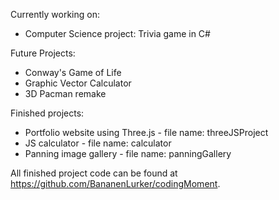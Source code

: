 Currently working on:
- Computer Science project: Trivia game in C#

Future Projects:
- Conway's Game of Life
- Graphic Vector Calculator
- 3D Pacman remake 

Finished projects:
- Portfolio website using Three.js - file name: threeJSProject
- JS calculator - file name: calculator
- Panning image gallery - file name: panningGallery

All finished project code can be found at https://github.com/BananenLurker/codingMoment.

